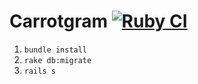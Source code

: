# Carrotgram [![Ruby CI](https://github.com/larouxn/carrotgram/actions/workflows/ruby-ci.yml/badge.svg?branch=main)](https://github.com/larouxn/carrotgram/actions/workflows/ruby-ci.yml)

1. `bundle install`
2. `rake db:migrate`
3. `rails s`
